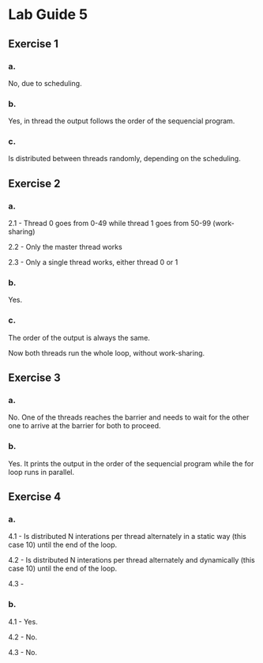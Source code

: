 # Lab Guide 5

## Exercise 1

### a.

No, due to scheduling.

### b.

Yes, in thread the output follows the order of the sequencial program.

### c.

Is distributed between threads randomly, depending on the scheduling.

## Exercise 2

### a.

2.1 - Thread 0 goes from 0-49 while thread 1 goes from 50-99 (work-sharing)

2.2 - Only the master thread works

2.3 - Only a single thread works, either thread 0 or 1

### b.

Yes.

### c. 

The order of the output is always the same.

Now both threads run the whole loop, without work-sharing.

## Exercise 3

### a.

No. One of the threads reaches the barrier and needs to wait for the other one to arrive at the barrier for both to proceed.

### b.

Yes. It prints the output in the order of the sequencial program while the for loop runs in parallel.

## Exercise 4

### a.

4.1 - Is distributed N interations per thread alternately in a static way (this case 10) until the end of the loop. 

4.2 - Is distributed N interations per thread alternately and dynamically (this case 10) until the end of the loop. 

4.3 - 

### b.

4.1 - Yes.

4.2 - No.

4.3 - No.
